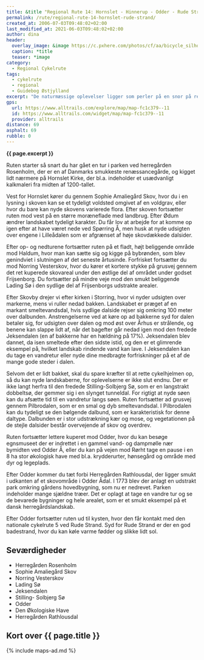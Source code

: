 ```yaml
---
title: &title "Regional Rute 14: Hornslet - Hinnerup - Odder - Rude Strand"
permalink: /rute/regional-rute-14-hornslet-rude-strand/
created_at: 2006-07-03T09:48:02+02:00
last_modified_at: 2021-06-03T09:48:02+02:00
author: dina
header:
  overlay_image: &image https://c.pxhere.com/photos/cf/aa/bicycle_silhouette_bike_biking_cycle_cycling_lifestyle_transportation-859195.jpg!d
  caption: *title
  teaser: *image
category:
  - Regional Cykelrute
tags:
  - cykelrute
  - regional
  - Guidebog Østjylland
excerpt: "De naturmæssige oplevelser ligger som perler på en snor på regional cykelrute 14, som også fungerer som forbindelsesled med syv andre cykelruter."
gps:
  url: https://www.alltrails.com/explore/map/map-fc1c379--11
  id: https://www.alltrails.com/widget/map/map-fc1c379--11
  provider: alltrails
distance: 69
asphalt: 69
rubble: 0
---
```


**{{ page.excerpt }}**

Ruten starter så snart du har gået en tur i parken ved herregården Rosenholm, der er en af Danmarks smukkeste renæssancegårde, og kigget lidt nærmere på Hornslet Kirke, der bl.a. indeholder et usædvanligt kalkmaleri fra midten af 1200-tallet.

Vest for Hornslet kører du gennem Sophie Amaliegård Skov, hvor du i en lysning i skoven kan se et tydeligt voldsted omgivet af en voldgrav, eller hvor du bare kan nyde skovens varierede flora. Efter skoven fortsætter ruten mod vest på en større moræneflade med landbrug. Efter Ødum ændrer landskabet tydeligt karakter. Du får lov at arbejde for at komme op igen efter at have været nede ved Spørring Å, men husk at nyde udsigten over engene i Lilleådalen som er afgrænset af høje skovdækkede dalsider.

Efter op- og nedturene fortsætter ruten på et fladt, højt beliggende område mod Haldum, hvor man kan sætte sig og kigge på bybrønden, som blev genindviet i slutningen af det seneste årtusinde. Forfrisket fortsætter du mod Norring Vesterskov, hvor du kører et kortere stykke på grusvej gennem det ret kuperede skovareal under den østlige del af området under godset Frijsenborg. Du fortsætter på mindre veje mod den smukt beliggende Lading Sø i den sydlige del af Frijsenborgs udstrakte arealer.

Efter Skovby drejer vi efter kirken i Storring, hvor vi nyder udsigten over markerne, mens vi ruller nedad bakken. Landskabet er præget af en markant smeltevandsdal, hvis sydlige dalside rejser sig omkring 100 meter over dalbunden. Anstrengelserne ved at køre op ad bakkerne syd for dalen betaler sig, for udsigten over dalen og mod øst over Århus er strålende, og benene kan slappe lidt af, når det bagefter går nedad igen mod den fredede Jeksendalen (en af bakkerne har en hældning på 17%). Jeksendalen blev dannet, da isen smeltede efter den sidste istid, og den er et glimrende eksempel på, hvilket landskab rindende vand kan lave. I Jeksendalen kan du tage en vandretur eller nyde dine medbragte forfriskninger på et af de mange gode steder i dalen.

Selvom det er lidt bakket, skal du spare kræfter til at rette cykelhjelmen op, så du kan nyde landskaberne, for oplevelserne er ikke slut endnu. Der er ikke langt herfra til den fredede Stilling-Solbjerg Sø, som er en langstrakt dobbeltsø, der gemmer sig i en slynget tunneldal. For rigtigt at nyde søen kan du afsætte tid til en vandretur langs søen. Ruten fortsætter ad grusvej gennem Pilbrodalen, som er en smal og dyb smeltevandsdal. I Pilbrodalen kan du tydeligt se den bølgende dalbund, som er karakteristisk for denne daltype. Dalbunden er i stor udstrækning kær og mose, og vegetationen på de stejle dalsider består overvejende af skov og overdrev.

Ruten fortsætter lettere kuperet mod Odder, hvor du kan besøge egnsmuseet der er indrettet i en gammel vand- og dampmølle nær bymidten ved Odder Å, eller du kan på vejen mod Rørht tage en pause i en 8 ha stor økologisk have med bl.a. krydderurter, hønsegård og område med dyr og legeplads.

Efter Odder kommer du tæt forbi Herregården Rathlousdal, der ligger smukt i udkanten af et skovområde i Odder Ådal. I 1773 blev der anlagt en udstrakt park omkring gårdens hovedbygning, som nu er nedrevet. Parken indeholder mange sjældne træer. Det er oplagt at tage en vandre tur og se de bevarede bygninger og hele arealet, som er et smukt eksempel på et dansk herregårdslandskab.

Efter Odder fortsætter ruten ud til kysten, hvor den får kontakt med den nationale cykelrute 5 ved Rude Strand. Syd for Rude Strand er der en god badestrand, hvor du kan køle varme fødder og slikke lidt sol.

## Seværdigheder

- Herregården Rosenholm
- Sophie Amaliegård Skov
- Norring Vesterskov
- Lading Sø
- Jeksendalen
- Stilling- Solbjerg Sø
- Odder
- Den Økologiske Have
- Herregården Rathlousdal

## Kort over {{ page.title }}

{% include maps-ad.md %}
